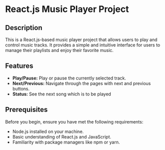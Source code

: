 # React.js Music Player Project

## Description

This is a React.js-based music player project that allows users to play and control music tracks. It provides a simple and intuitive interface for users to manage their playlists and enjoy their favorite music.

## Features

- **Play/Pause:** Play or pause the currently selected track.
- **Next/Previous:** Navigate through the pages with next and previous buttons.
- **Status:** See the next song which is to be played

## Prerequisites

Before you begin, ensure you have met the following requirements:

- Node.js installed on your machine.
- Basic understanding of React.js and JavaScript.
- Familiarity with package managers like npm or yarn.
